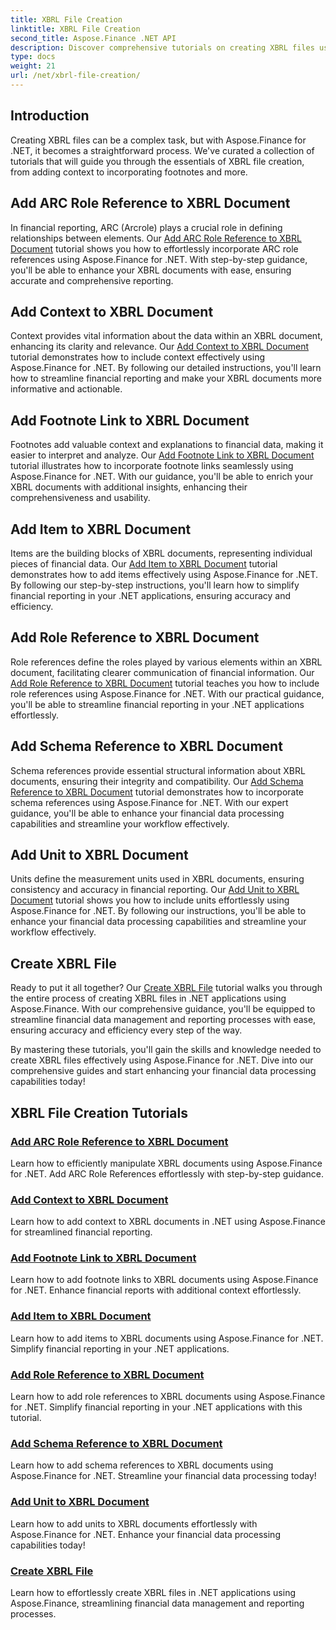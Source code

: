 ```yaml
---
title: XBRL File Creation
linktitle: XBRL File Creation
second_title: Aspose.Finance .NET API
description: Discover comprehensive tutorials on creating XBRL files using Aspose.Finance for .NET. Learn to add context, footnotes, items, roles, schemas, and units effortlessly.
type: docs
weight: 21
url: /net/xbrl-file-creation/
---
```


## Introduction

Creating XBRL files can be a complex task, but with Aspose.Finance for .NET, it becomes a straightforward process. We've curated a collection of tutorials that will guide you through the essentials of XBRL file creation, from adding context to incorporating footnotes and more.

## Add ARC Role Reference to XBRL Document

In financial reporting, ARC (Arcrole) plays a crucial role in defining relationships between elements. Our [Add ARC Role Reference to XBRL Document](./add-arc-role-reference-to-xbrl-document/) tutorial shows you how to effortlessly incorporate ARC role references using Aspose.Finance for .NET. With step-by-step guidance, you'll be able to enhance your XBRL documents with ease, ensuring accurate and comprehensive reporting.

## Add Context to XBRL Document

Context provides vital information about the data within an XBRL document, enhancing its clarity and relevance. Our [Add Context to XBRL Document](./add-context-to-xbrl-document/) tutorial demonstrates how to include context effectively using Aspose.Finance for .NET. By following our detailed instructions, you'll learn how to streamline financial reporting and make your XBRL documents more informative and actionable.

## Add Footnote Link to XBRL Document

Footnotes add valuable context and explanations to financial data, making it easier to interpret and analyze. Our [Add Footnote Link to XBRL Document](./add-footnote-link-to-xbrl-document/) tutorial illustrates how to incorporate footnote links seamlessly using Aspose.Finance for .NET. With our guidance, you'll be able to enrich your XBRL documents with additional insights, enhancing their comprehensiveness and usability.

## Add Item to XBRL Document

Items are the building blocks of XBRL documents, representing individual pieces of financial data. Our [Add Item to XBRL Document](./add-item-to-xbrl-document/) tutorial demonstrates how to add items effectively using Aspose.Finance for .NET. By following our step-by-step instructions, you'll learn how to simplify financial reporting in your .NET applications, ensuring accuracy and efficiency.

## Add Role Reference to XBRL Document

Role references define the roles played by various elements within an XBRL document, facilitating clearer communication of financial information. Our [Add Role Reference to XBRL Document](./add-role-reference-to-xbrl-document/) tutorial teaches you how to include role references using Aspose.Finance for .NET. With our practical guidance, you'll be able to streamline financial reporting in your .NET applications effortlessly.

## Add Schema Reference to XBRL Document

Schema references provide essential structural information about XBRL documents, ensuring their integrity and compatibility. Our [Add Schema Reference to XBRL Document](./add-schema-reference-to-xbrl-document/) tutorial demonstrates how to incorporate schema references using Aspose.Finance for .NET. With our expert guidance, you'll be able to enhance your financial data processing capabilities and streamline your workflow effectively.

## Add Unit to XBRL Document

Units define the measurement units used in XBRL documents, ensuring consistency and accuracy in financial reporting. Our [Add Unit to XBRL Document](./add-unit-to-xbrl-document/) tutorial shows you how to include units effortlessly using Aspose.Finance for .NET. By following our instructions, you'll be able to enhance your financial data processing capabilities and streamline your workflow effectively.

## Create XBRL File

Ready to put it all together? Our [Create XBRL File](./create-xbrl-file/) tutorial walks you through the entire process of creating XBRL files in .NET applications using Aspose.Finance. With our comprehensive guidance, you'll be equipped to streamline financial data management and reporting processes with ease, ensuring accuracy and efficiency every step of the way.

By mastering these tutorials, you'll gain the skills and knowledge needed to create XBRL files effectively using Aspose.Finance for .NET. Dive into our comprehensive guides and start enhancing your financial data processing capabilities today!
## XBRL File Creation Tutorials
### [Add ARC Role Reference to XBRL Document](./add-arc-role-reference-to-xbrl-document/)
Learn how to efficiently manipulate XBRL documents using Aspose.Finance for .NET. Add ARC Role References effortlessly with step-by-step guidance.
### [Add Context to XBRL Document](./add-context-to-xbrl-document/)
Learn how to add context to XBRL documents in .NET using Aspose.Finance for streamlined financial reporting.
### [Add Footnote Link to XBRL Document](./add-footnote-link-to-xbrl-document/)
Learn how to add footnote links to XBRL documents using Aspose.Finance for .NET. Enhance financial reports with additional context effortlessly.
### [Add Item to XBRL Document](./add-item-to-xbrl-document/)
Learn how to add items to XBRL documents using Aspose.Finance for .NET. Simplify financial reporting in your .NET applications.
### [Add Role Reference to XBRL Document](./add-role-reference-to-xbrl-document/)
Learn how to add role references to XBRL documents using Aspose.Finance for .NET. Simplify financial reporting in your .NET applications with this tutorial.
### [Add Schema Reference to XBRL Document](./add-schema-reference-to-xbrl-document/)
Learn how to add schema references to XBRL documents using Aspose.Finance for .NET. Streamline your financial data processing today!
### [Add Unit to XBRL Document](./add-unit-to-xbrl-document/)
Learn how to add units to XBRL documents effortlessly with Aspose.Finance for .NET. Enhance your financial data processing capabilities today!
### [Create XBRL File](./create-xbrl-file/)
Learn how to effortlessly create XBRL files in .NET applications using Aspose.Finance, streamlining financial data management and reporting processes.